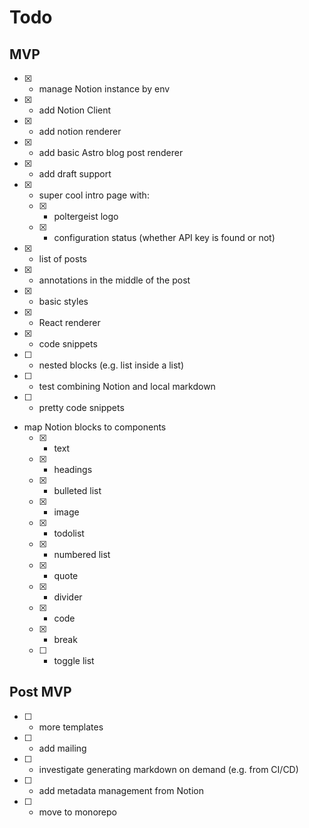 # Todo

## MVP

- [x] - manage Notion instance by env
- [x] - add Notion Client
- [x] - add notion renderer
- [x] - add basic Astro blog post renderer
- [x] - add draft support
- [x] - super cool intro page with:
  - [x] - poltergeist logo
  - [x] - configuration status (whether API key is found or not)
- [x] - list of posts
- [x] - annotations in the middle of the post
- [x] - basic styles
- [x] - React renderer
- [x] - code snippets
- [ ] - nested blocks (e.g. list inside a list)
- [ ] - test combining Notion and local markdown
- [ ] - pretty code snippets
- map Notion blocks to components
  - [x] - text
  - [x] - headings
  - [x] - bulleted list
  - [x] - image
  - [x] - todolist
  - [x] - numbered list
  - [x] - quote
  - [x] - divider
  - [x] - code
  - [x] - break
  - [ ] - toggle list

## Post MVP

- [ ] - more templates
- [ ] - add mailing
- [ ] - investigate generating markdown on demand (e.g. from CI/CD)
- [ ] - add metadata management from Notion
- [ ] - move to monorepo
